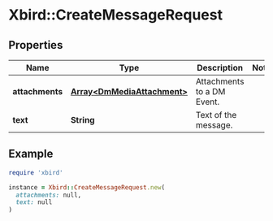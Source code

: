 # Xbird::CreateMessageRequest

## Properties

| Name | Type | Description | Notes |
| ---- | ---- | ----------- | ----- |
| **attachments** | [**Array&lt;DmMediaAttachment&gt;**](DmMediaAttachment.md) | Attachments to a DM Event. |  |
| **text** | **String** | Text of the message. |  |

## Example

```ruby
require 'xbird'

instance = Xbird::CreateMessageRequest.new(
  attachments: null,
  text: null
)
```


